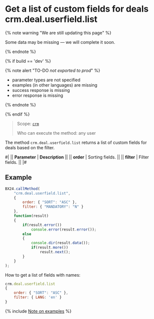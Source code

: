 # Get a list of custom fields for deals crm.deal.userfield.list

{% note warning "We are still updating this page" %}

Some data may be missing — we will complete it soon.

{% endnote %}

{% if build == 'dev' %}

{% note alert "TO-DO _not exported to prod_" %}

- parameter types are not specified
- examples (in other languages) are missing
- success response is missing
- error response is missing

{% endnote %}

{% endif %}

> Scope: [`crm`](../../../scopes/permissions.md)
>
> Who can execute the method: any user

The method `crm.deal.userfield.list` returns a list of custom fields for deals based on the filter.

#|
|| **Parameter** | **Description** ||
|| **order** | Sorting fields. ||
|| **filter** | Filter fields. ||
|#

## Example

```js
BX24.callMethod(
    "crm.deal.userfield.list",
    {
        order: { "SORT": "ASC" },
        filter: { "MANDATORY": "N" }
    },
    function(result)
    {
        if(result.error())
            console.error(result.error());
        else
        {
            console.dir(result.data());
            if(result.more())
                result.next();
        }
    }
);
```

How to get a list of fields with names:

```js
crm.deal.userfield.list
{
    order: { "SORT": "ASC" },
    filter: { LANG: 'en' }
}
```

{% include [Note on examples](../../../../_includes/examples.md) %}